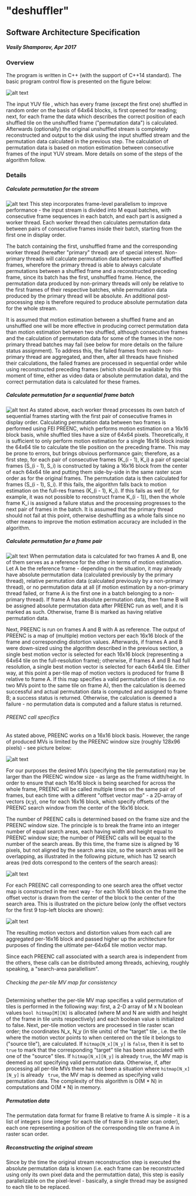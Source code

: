 # "deshuffler"
## Software Architecture Specification
##### Vasily Shamporov, Apr 2017

### Overview
The program is written in C++ (with the support of C++14 standard). The basic program control flow is presented on the figure below:

![alt text](control_flow.png)

The input YUV file , which has every frame (except the first one) shuffled in random order on the basis of 64x64 blocks, is first opened for reading; next, for each frame the data which describes the correct position of each shuffled tile on the unshuffled frame ("permutation data") is calculated. Afterwards (optionally) the original unshuffled stream is completely reconstructed and output to the disk using the input shuffled stream and the permutation data calculated in the previous step. The calculation of permutation data is based on motion estimation between consecutive frames of the input YUV stream. More details on some of the steps of the algorithm follow.

### Details
##### Calculate permutation for the stream
![alt text](perm_gen.png)
This step incorporates frame-level parallelism to improve performance - the input stream is divided into M equal batches, with consecutive frame sequences in each batch, and each part is assigned a worker thread. Each worker thread then calculates permutation data between pairs of consecutive frames inside their batch, starting from the first one in display order.

The batch containing the first, unshuffled frame and the corresponding worker thread (hereafter "primary" thread) are of special interest. Non-primary threads will calculate permutation data between pairs of shuffled frames, wherefore the primary thread is able to always calculate permutations between a shuffled frame and a reconstructed preceding frame, since its batch has the first, unshuffled frame. Hence, the permutation data produced by non-primary threads will only be relative to the first frames  of their respective batches, while permutation data produced by the primary thread will be absolute. An additional post-processing step is therefore required to produce absolute permutation data for the whole stream.

It is assumed that motion estimation between a shuffled frame and an unshuffled one will be more effective in producing correct permutation data than motion estimation between two shuffled, although consecutive frames and the calculation of permutation data for some of the frames in the non-primary thread batches may fail (see below for more details on the failure status assignment). To address this, the failed frames from each non-primary thread are aggregated, and then, after all threads have finished their calculations, the failed frames are processed in sequential order while using reconstructed preceding frames (which should be available by this moment of time, either as video data or absolute permutation data), and the correct permutation data is calculated for these frames.

##### Calculate permutation for a sequential frame batch
![alt text](perm_batch.png)
As stated above, each worker thread processes its own batch of sequential frames starting with the first pair of consecutive frames in display order. Calculating permutation data between two frames is performed using FEI PREENC, which performs motion estimation on a 16x16 block basis, while shuffled tiles have a size of 64x64 pixels. Theoretically, it is sufficient to only perform motion estimation for a single 16x16 block inside the 64x64 tile to calculate the tile position on the preceding frame. This may be prone to errors, but brings obvious performance gain; therefore, as a first step, for each pair of consecutive frames (K_(i - 1), K_i) a pair of special frames (S_(i - 1), S_i) is constructed by taking a 16x16 block from the center of each 64x64 tile and putting them side-by-side in the same raster scan order as for the original frames. The permutation data is then calculated for frames (S_(i - 1), S_i). If this fails, the algorithm falls back to motion estimation on the full-res frames (K_(i - 1), K_i). If this fails as well (if, for example, it was not possible to reconstruct frame K_(i - 1)), then the whole frame K_i is assigned a failure status and the processing progresses to the next pair of frames in the batch. It is assumed that the primary thread should not fail at this point, otherwise deshuffling as a whole fails since no other means to improve the motion estimation accuracy are included in the algorithm.

##### Calculate permutation for a frame pair
![alt text](perm_pair.png)
When permutation data is calculated for two frames A and B, one of them serves as a reference for the other in terms of motion estimation. Let A be the reference frame - depending on the situation, it may already have absolute permutation data (calculated previously by the primary thread), relative permutation data (calculated previously by a non-primary thread), or no permutation data at all (if motion estimation by a non-primary thread failed, or frame A is the first one in a batch belonging to a non-primary thread). If frame A has absolute permutation data, then frame B will be assigned absolute permutation data after PREENC run as well, and it is marked as such. Otherwise, frame B is marked as having relative permutation data.

Next, PREENC is run on frames A and B with A as reference. The output of PREENC is a map of (multiple) motion vectors per each 16x16 block of the frame and corresponding distortion values. Afterwards, if frames A and B were down-sized using the algorithm described in the previous section, a single best motion vector is selected for each 16x16 block (representing a 64x64 tile on the full-resolution frame); otherwise, if frames A and B had full resolution, a single best motion vector is selected for each 64x64 tile. Either way, at this point a per-tile map of motion vectors is produced for frame B relative to frame A. If this map specifies a valid permutation of tiles (i.e. no two MVs point to the same tile on frame A), then the calculation is deemed successful and actual permutation data is computed and assigned to frame B; a success status is returned. Otherwise, the calculation is deemed a failure - no permutation data is computed and a failure status is returned.

###### PREENC call specifics
As stated above, PREENC works on a 16x16 block basis. However, the range of produced MVs is limited by the PREENC window size (roughly 128x96 pixels) - see picture below:

![alt text](preenc_single.png)

 For our purposes the desired MVs (specifying the tile permutation) may be larger than the PREENC window size - as large as the frame width/height. In order to ensure that each 16x16 block is being searched for across the whole frame, PREENC will be called multiple times on the same pair of frames, but each time with a different "offset vector map" - a 2D-array of vectors (x;y), one for each 16x16 block, which specify offsets of the PREENC search window from the center of the 16x16 block.

 The number of PREENC calls is determined based on the frame size and the PREENC window size. The principle is to break the frame into an integer number of equal search areas, each having width and height equal to PREENC window size; the number of PREENC calls will be equal to the number of the search areas. By this time, the frame size is aligned by 16 pixels, but not aligned by the search area size, so the search areas will be overlapping, as illustrated in the following picture, which has 12 search areas (red dots correspond to the centers of the search areas):

 ![alt text](preenc.png)

For each PREENC call corresponding to one search area the offset vector map is constructed in the next way - for each 16x16 block on the frame the offset vector is drawn from the center of the block to the center of the search area. This is illustrated on the picture below (only the offset vectors for the first 9 top-left blocks are shown):

![alt text](preenc_map.png)

The resulting motion vectors and distortion values from each call are aggregated per-16x16 block and passed higher up the architecture for purposes of finding the ultimate per-64x64 tile motion vector map.

Since each PREENC call associated with a search area is independent from the others, these calls can be distributed among threads, achieving, roughly speaking, a "search-area parallellism".

###### Checking the per-tile MV map for consistency
Determining whether the per-tile MV map specifies a valid permutation of tiles is performed in the following way: first, a 2-D array of M x N boolean values `bool hitmap[M][N]` is allocated (where M and N are width and height of the frame in tile units respectively) and each boolean value is initialized to false. Next, per-tile motion vectors are processed in tile raster scan order; the coordinates N_x, N_y (in tile units) of the "target" tile , i.e. the tile where the motion vector points to when centered on the tile it belongs to ("source tile"), are calculated. If `hitmap[N_x][N_y]` is `false`, then it is set to `true` to mark that the corresponding "target" tile has been associated with one of the "source" tiles. If `hitmap[N_x][N_y]` is already `true`, the MV map is deemed as not specifying valid permutation data. Otherwise, if, after processing all per-tile MVs there has not been a situation where `hitmap[N_x][N_y]` is already ` true`, the MV map is deemed as specifying valid permutation data. The complexity of this algorithm is O(M * N) in computations and O(M * N) in memory.

##### Permutation data
The permutation data format for frame B relative to frame A is simple - it is a list of integers (one integer for each tile of frame B in raster scan order), each one representing a position of the corresponding tile on frame A in raster scan order.

##### Reconstructing the original stream
Since by the time the original stream reconstruction step is executed the absolute permutation data is known (i.e. each frame can be reconstructed using only its own pixel data and the permutattion data), this step is easily parallelizable on the pixel-level - basically, a single thread may be assigned to each tile to be replaced.
